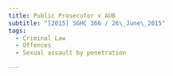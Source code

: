 ```yaml
---
title: Public Prosecutor v AUB 
subtitle: "[2015] SGHC 166 / 26\_June\_2015"
tags:
  - Criminal Law
  - Offences
  - Sexual assault by penetration

---
```


